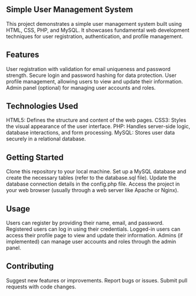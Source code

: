 

## Simple User Management System ##
This project demonstrates a simple user management system built using HTML, CSS, PHP, and MySQL. It showcases fundamental web development techniques for user registration, authentication, and profile management.

## Features ##
User registration with validation for email uniqueness and password strength.
Secure login and password hashing for data protection.
User profile management, allowing users to view and update their information.
Admin panel (optional) for managing user accounts and roles.

## Technologies Used ##
HTML5: Defines the structure and content of the web pages.
CSS3: Styles the visual appearance of the user interface.
PHP: Handles server-side logic, database interactions, and form processing.
MySQL: Stores user data securely in a relational database.

## Getting Started ##
Clone this repository to your local machine.
Set up a MySQL database and create the necessary tables (refer to the database.sql file).
Update the database connection details in the config.php file.
Access the project in your web browser (usually through a web server like Apache or Nginx).

## Usage ##
Users can register by providing their name, email, and password.
Registered users can log in using their credentials.
Logged-in users can access their profile page to view and update their information.
Admins (if implemented) can manage user accounts and roles through the admin panel.

## Contributing ##
Suggest new features or improvements.
Report bugs or issues.
Submit pull requests with code changes.

